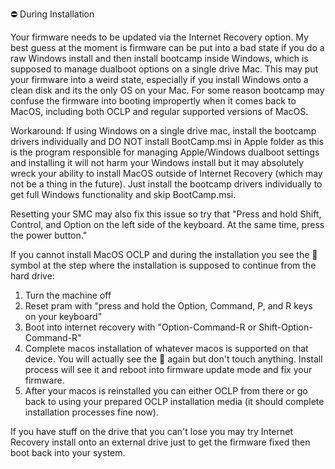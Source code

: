 ⛔ During Installation 

Your firmware needs to be updated via the Internet Recovery option. My best guess at the moment is firmware can be put into a bad state if you do a raw Windows install and then install bootcamp inside Windows, which is supposed to manage dualboot options on a single drive Mac. This may put your firmware into a weird state, especially if you install Windows onto a clean disk and its the only OS on your Mac. For some reason bootcamp may confuse the firmware into booting impropertly when it comes back to MacOS, including both OCLP and regular supported versions of MacOS.

Workaround:
If using Windows on a single drive mac, install the bootcamp drivers individually and DO NOT install BootCamp.msi in Apple folder as this is the program responsible for managing Apple/Windows dualboot settings and installing it will not harm your Windows install but it may absolutely wreck your ability to install MacOS outside of Internet Recovery (which may not be a thing in the future). Just install the bootcamp drivers individually to get full Windows functionality and skip BootCamp.msi. 

Resetting your SMC may also fix this issue so try that "Press and hold Shift, Control, and Option on the left side of the keyboard. At the same time, press the power button."

If you cannot install MacOS OCLP and during the installation you see the :no_entry_sign: symbol at the step where the installation is supposed to continue from the hard drive:
1. Turn the machine off
2. Reset pram with "press and hold the Option, Command, P, and R keys on your keyboard"
3. Boot into internet recovery with "Option-Command-R or Shift-Option-Command-R"
4. Complete macos installation of whatever macos is supported on that device. You will actually see the :no_entry_sign: again but don't touch anything. Install process will see it and reboot into firmware update mode and fix your firmware. 
5. After your macos is reinstalled you can either OCLP from there or go back to using your prepared OCLP installation media (it should complete installation processes fine now).

If you have stuff on the drive that you can't lose you may try Internet Recovery install onto an external drive just to get the firmware fixed then boot back into your system.
